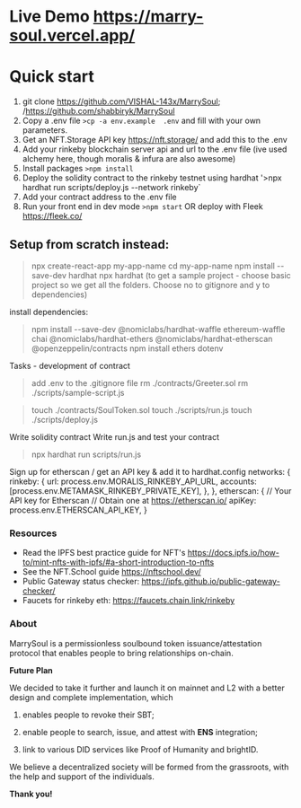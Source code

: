 # Live Demo https://marry-soul.vercel.app/

# Quick start
1. git clone https://github.com/VISHAL-143x/MarrySoul; /https://github.com/shabbiryk/MarrySoul
2. Copy  a .env file  `>cp -a env.example  .env` and fill with your own parameters.
3. Get an NFT.Storage API key https://nft.storage/ and add this to the .env
4. Add your rinkeby blockchain server api and url to the .env file (ive used alchemy here, though moralis & infura are also awesome)
5. Install packages `>npm install`
6. Deploy the solidity contract to the rinkeby testnet using hardhat '>npx hardhat run scripts/deploy.js --network rinkeby`
7. Add your contract address to the .env file
8. Run your front end in dev mode `>npm start` OR deploy with Fleek https://fleek.co/



## Setup from scratch instead:

> npx create-react-app my-app-name
> cd my-app-name
> npm install --save-dev hardhat
> npx hardhat (to get a sample project - choose basic project so we get all the folders. Choose no to gitignore and y to dependencies)

install dependencies:

> npm install --save-dev @nomiclabs/hardhat-waffle ethereum-waffle chai @nomiclabs/hardhat-ethers @nomiclabs/hardhat-etherscan @openzeppelin/contracts
> npm install ethers dotenv

Tasks - development of contract

> add .env to the .gitignore file
> rm ./contracts/Greeter.sol
> rm ./scripts/sample-script.js

> touch ./contracts/SoulToken.sol
> touch ./scripts/run.js
> touch ./scripts/deploy.js

Write solidity contract
Write run.js and test your contract

> npx hardhat run scripts/run.js

Sign up for etherscan / get an API key & add it to hardhat.config
networks: {
rinkeby: {
url: process.env.MORALIS_RINKEBY_API_URL,
accounts: [process.env.METAMASK_RINKEBY_PRIVATE_KEY],
},
},
etherscan: {
// Your API key for Etherscan
// Obtain one at https://etherscan.io/
apiKey: process.env.ETHERSCAN_API_KEY,
}
### Resources

- Read the IPFS best practice guide for NFT's https://docs.ipfs.io/how-to/mint-nfts-with-ipfs/#a-short-introduction-to-nfts
- See the NFT.School guide https://nftschool.dev/
- Public Gateway status checker: https://ipfs.github.io/public-gateway-checker/
- Faucets for rinkeby eth: https://faucets.chain.link/rinkeby



### About

MarrySoul is a permissionless soulbound token issuance/attestation protocol that enables people to bring relationships on-chain. 


**Future Plan**



We decided to take it further and launch it on mainnet and L2  with a better design and complete implementation, which

1) enables people to revoke their SBT;

2) enable people to search, issue, and attest with **ENS** integration;

3) link to various DID services like Proof of Humanity and brightID.




We believe a decentralized society will be formed from the grassroots, with the help and support of the individuals.



**Thank you!**




